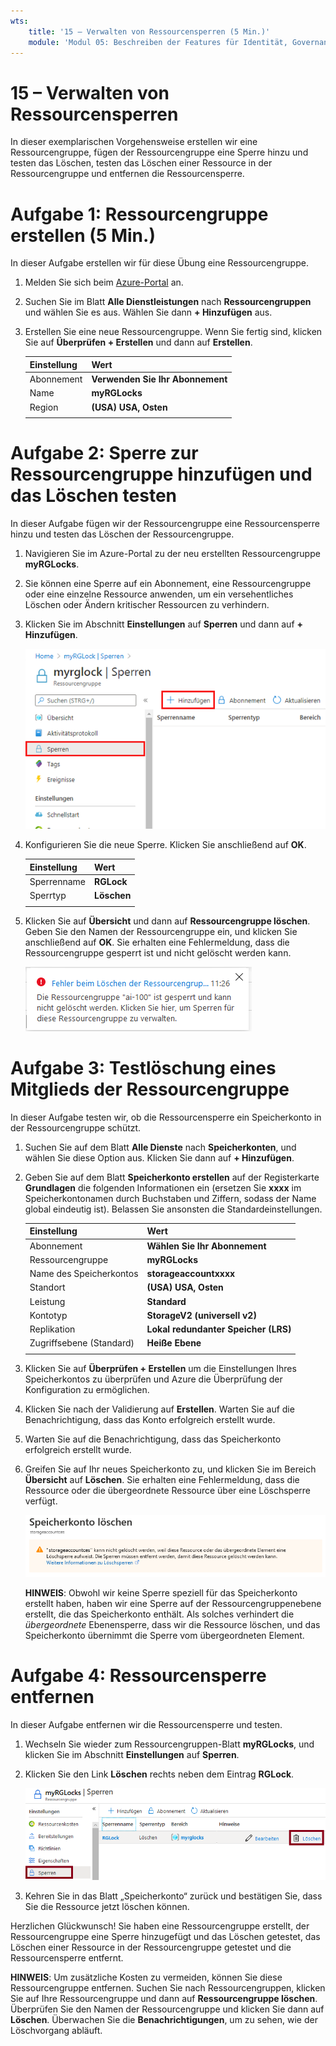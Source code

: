 ```yaml
---
wts:
    title: '15 – Verwalten von Ressourcensperren (5 Min.)'
    module: 'Modul 05: Beschreiben der Features für Identität, Governance, Datenschutz und Compliance'
---
```

# 15 – Verwalten von Ressourcensperren

In dieser exemplarischen Vorgehensweise erstellen wir eine Ressourcengruppe, fügen der Ressourcengruppe eine Sperre hinzu und testen das Löschen, testen das Löschen einer Ressource in der Ressourcengruppe und entfernen die Ressourcensperre. 

# Aufgabe 1: Ressourcengruppe erstellen (5 Min.)

In dieser Aufgabe erstellen wir für diese Übung eine Ressourcengruppe. 

1. Melden Sie sich beim [Azure-Portal](https://portal.azure.com) an.

2. Suchen Sie im Blatt **Alle Dienstleistungen** nach **Ressourcengruppen** und wählen Sie es aus. Wählen Sie dann **+ Hinzufügen** aus.

3. Erstellen Sie eine neue Ressourcengruppe. Wenn Sie fertig sind, klicken Sie auf **Überprüfen + Erstellen** und dann auf **Erstellen**. 

    | Einstellung | Wert |
    | -- | -- |
    | Abonnement | **Verwenden Sie Ihr Abonnement** |
    | Name | **myRGLocks** |
    | Region | **(USA) USA, Osten** |
    | | |

# Aufgabe 2:  Sperre zur Ressourcengruppe hinzufügen und das Löschen testen

In dieser Aufgabe fügen wir der Ressourcengruppe eine Ressourcensperre hinzu und testen das Löschen der Ressourcengruppe. 

1. Navigieren Sie im Azure-Portal zu der neu erstellten Ressourcengruppe **myRGLocks**.

2. Sie können eine Sperre auf ein Abonnement, eine Ressourcengruppe oder eine einzelne Ressource anwenden, um ein versehentliches Löschen oder Ändern kritischer Ressourcen zu verhindern. 

3. Klicken Sie im Abschnitt **Einstellungen** auf **Sperren** und dann auf **+ Hinzufügen**. 

    ![Screenshot der Ressourcengruppe „myRGLocks“ mit dem angezeigten Bereich „Sperren“.](../images/1601.png)

4. Konfigurieren Sie die neue Sperre. Klicken Sie anschließend auf **OK**. 

    | Einstellung | Wert |
    | -- | -- |
    | Sperrenname | **RGLock** |
    | Sperrtyp | **Löschen** |
    | | |

5. Klicken Sie auf **Übersicht** und dann auf **Ressourcengruppe löschen**. Geben Sie den Namen der Ressourcengruppe ein, und klicken Sie anschließend auf **OK**. Sie erhalten eine Fehlermeldung, dass die Ressourcengruppe gesperrt ist und nicht gelöscht werden kann.

    ![Screenshot der fehlgeschlagenen Löschsperren.](../images/1602.png)

# Aufgabe 3: Testlöschung eines Mitglieds der Ressourcengruppe

In dieser Aufgabe testen wir, ob die Ressourcensperre ein Speicherkonto in der Ressourcengruppe schützt. 

1. Suchen Sie auf dem Blatt **Alle Dienste** nach **Speicherkonten**, und wählen Sie diese Option aus. Klicken Sie dann auf **+ Hinzufügen**. 

2. Geben Sie auf dem Blatt **Speicherkonto erstellen** auf der Registerkarte **Grundlagen** die folgenden Informationen ein (ersetzen Sie **xxxx** im Speicherkontonamen durch Buchstaben und Ziffern, sodass der Name global eindeutig ist). Belassen Sie ansonsten die Standardeinstellungen.

    | Einstellung | Wert | 
    | --- | --- |
    | Abonnement | **Wählen Sie Ihr Abonnement** |
    | Ressourcengruppe | **myRGLocks** |
    | Name des Speicherkontos | **storageaccountxxxx** |
    | Standort | **(USA) USA, Osten**  |
    | Leistung | **Standard** |
    | Kontotyp | **StorageV2 (universell v2)** |
    | Replikation | **Lokal redundanter Speicher (LRS)** |
    | Zugriffsebene (Standard) | **Heiße Ebene** |
    | | |

3. Klicken Sie auf **Überprüfen + Erstellen** um die Einstellungen Ihres Speicherkontos zu überprüfen und Azure die Überprüfung der Konfiguration zu ermöglichen. 

4. Klicken Sie nach der Validierung auf **Erstellen**. Warten Sie auf die Benachrichtigung, dass das Konto erfolgreich erstellt wurde. 

5.  Warten Sie auf die Benachrichtigung, dass das Speicherkonto erfolgreich erstellt wurde. 

6. Greifen Sie auf Ihr neues Speicherkonto zu, und klicken Sie im Bereich **Übersicht** auf **Löschen**. Sie erhalten eine Fehlermeldung, dass die Ressource oder die übergeordnete Ressource über eine Löschsperre verfügt. 

    ![Screenshot der Meldung bezüglich eines Fehlers beim Löschen des Speicherkontos.](../images/1603.png)

    **HINWEIS**: Obwohl wir keine Sperre speziell für das Speicherkonto erstellt haben, haben wir eine Sperre auf der Ressourcengruppenebene erstellt, die das Speicherkonto enthält. Als solches verhindert die *übergeordnete* Ebenensperre, dass wir die Ressource löschen, und das Speicherkonto übernimmt die Sperre vom übergeordneten Element.

# Aufgabe 4: Ressourcensperre entfernen

In dieser Aufgabe entfernen wir die Ressourcensperre und testen. 

1. Wechseln Sie wieder zum Ressourcengruppen-Blatt **myRGLocks**, und klicken Sie im Abschnitt **Einstellungen** auf **Sperren**.
    
2. Klicken Sie den Link **Löschen** rechts neben dem Eintrag **RGLock**.

    ![Screenshot der Sperre mit hervorgehobenem Link zum Löschen.](../images/1604.png)

3. Kehren Sie in das Blatt „Speicherkonto“ zurück und bestätigen Sie, dass Sie die Ressource jetzt löschen können.

Herzlichen Glückwunsch! Sie haben eine Ressourcengruppe erstellt, der Ressourcengruppe eine Sperre hinzugefügt und das Löschen getestet, das Löschen einer Ressource in der Ressourcengruppe getestet und die Ressourcensperre entfernt. 

**HINWEIS**: Um zusätzliche Kosten zu vermeiden, können Sie diese Ressourcengruppe entfernen. Suchen Sie nach Ressourcengruppen, klicken Sie auf Ihre Ressourcengruppe und dann auf **Ressourcengruppe löschen**. Überprüfen Sie den Namen der Ressourcengruppe und klicken Sie dann auf **Löschen**. Überwachen Sie die **Benachrichtigungen**, um zu sehen, wie der Löschvorgang abläuft.